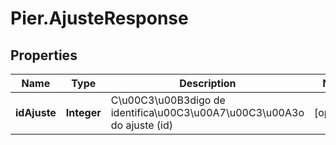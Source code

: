 # Pier.AjusteResponse

## Properties
Name | Type | Description | Notes
------------ | ------------- | ------------- | -------------
**idAjuste** | **Integer** | C\u00C3\u00B3digo de identifica\u00C3\u00A7\u00C3\u00A3o do ajuste (id) | [optional] 


